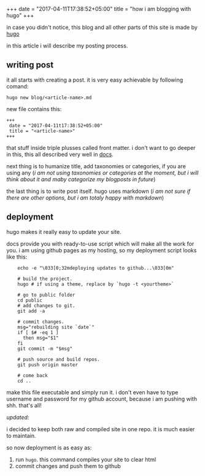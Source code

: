 +++
date = "2017-04-11T17:38:52+05:00"
title = "how i am blogging with hugo"
+++

in case you didn't notice, this blog and all other parts of this site is made by [hugo](https://gohugo.io)

in this article i will describe my posting process.
<!--more-->
## writing post

it all starts with creating a post. it is very easy achievable by following comand:

    hugo new blog/<article-name>.md

new file contains this: 

    +++
     date = "2017-04-11t17:38:52+05:00"
     title = "<article-name>"  
    +++
    
that stuff inside triple plusses called front matter. i don't want to go deeper in this, this all described very well in [docs](https://gohugo.io/content/front-matter/).

next thing is to humanize title, add taxonomies or categories, if you are using any (*i am not using taxonomies or categories at the moment, but i will think about it and maby categorize my blogposts in future*)

the last thing is to write post itself. hugo uses markdown (*i am not sure if there are other options, but i am totaly happy with markdown*)

## deployment

hugo makes it really easy to update your site. 

docs provide you with ready-to-use script which will make all the work for you. i am using github pages as my hosting, so my deployment script looks like this:

``` deploy.sh:        
    echo -e "\033[0;32mdeploying updates to github...\033[0m"
    
    # build the project.
    hugo # if using a theme, replace by `hugo -t <yourtheme>`
    
    # go to public folder
    cd public
    # add changes to git.
    git add -a
    
    # commit changes.
    msg="rebuilding site `date`"
    if [ $# -eq 1 ]
      then msg="$1"
    fi
    git commit -m "$msg"
    
    # push source and build repos.
    git push origin master
        
    # come back
    cd ..
```

make this file executable and simply run it. i don't even have to type username and password for my github account, because i am pushing with shh. that's all!

*updated:*

i decided to keep both raw and compiled site in one repo. it is much easier to maintain. 

so now deployment is as easy as:

1. run ```hugo```. this command compiles your site to clear html
2. commit changes and push them to github

